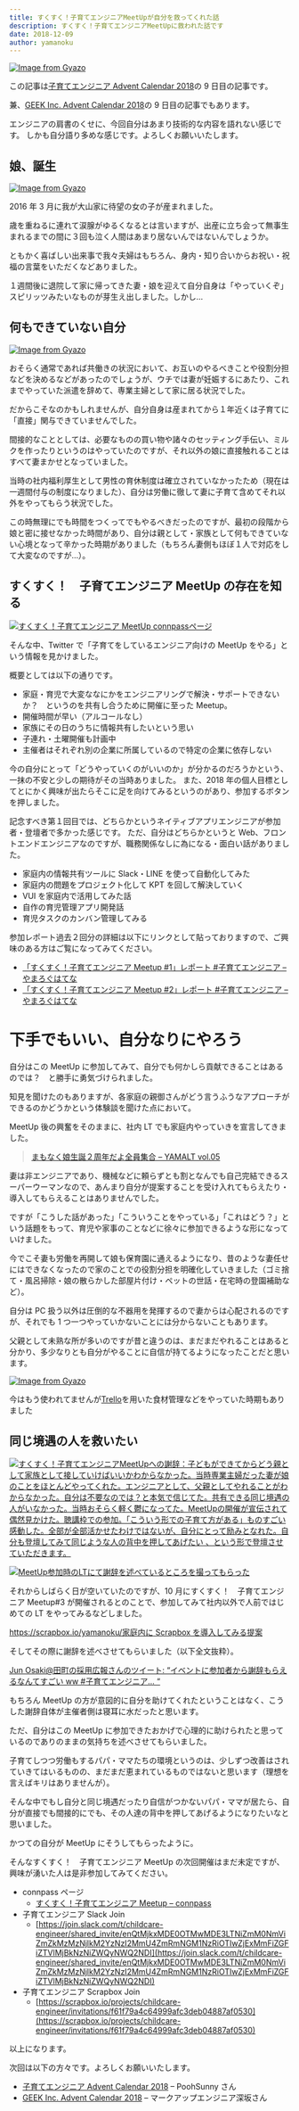 ```yaml
---
title: すくすく！子育てエンジニアMeetUpが自分を救ってくれた話
description: すくすく！子育てエンジニアMeetUpに救われた話です
date: 2018-12-09
author: yamanoku
---
```


[![Image from Gyazo](https://i.gyazo.com/6dd0f6163d57807d34a856d8f9472f35.png)](https://gyazo.com/6dd0f6163d57807d34a856d8f9472f35)

この記事は[子育てエンジニア Advent Calendar 2018](https://adventar.org/calendars/3178)の 9 日目の記事です。

兼、[GEEK Inc. Advent Calendar 2018](https://adventar.org/calendars/3108)の 9 日目の記事でもあります。

エンジニアの肩書のくせに、今回自分はあまり技術的な内容を語れない感じです。
しかも自分語り多めな感じです。よろしくお願いいたします。

## 娘、誕生

[![Image from Gyazo](https://i.gyazo.com/fd4020eed750367db05996de19318de0.png)](https://gyazo.com/fd4020eed750367db05996de19318de0)

2016 年 3 月に我が大山家に待望の女の子が産まれました。

歳を重ねるに連れて涙腺がゆるくなるとは言いますが、出産に立ち会って無事生まれるまでの間に３回も泣く人間はあまり居ないんではないんでしょうか。

ともかく喜ばしい出来事で我々夫婦はもちろん、身内・知り合いからお祝い・祝福の言葉をいただくなどありました。

１週間後に退院して家に帰ってきた妻・娘を迎えて自分自身は「やっていくぞ」スピリッツみたいなものが芽生え出しました。しかし…

## 何もできていない自分

[![Image from Gyazo](https://i.gyazo.com/3440e5ea2bf3eb108fb44a222cc69a9b.png)](https://gyazo.com/3440e5ea2bf3eb108fb44a222cc69a9b)

おそらく通常であれば共働きの状況において、お互いのやるべきことや役割分担などを決めるなどがあったのでしょうが、ウチでは妻が妊娠するにあたり、これまでやっていた派遣を辞めて、専業主婦として家に居る状況でした。

だからこそなのかもしれませんが、自分自身は産まれてから１年近くは子育てに「直接」関与できていませんでした。

間接的なこととしては、必要なものの買い物や諸々のセッティング手伝い、ミルクを作ったりというのはやっていたのですが、それ以外の娘に直接触れることはすべて妻まかせとなっていました。

当時の社内福利厚生として男性の育休制度は確立されていなかったため（現在は一週間付与の制度になりました）、自分は労働に徹して妻に子育て含めてそれ以外をやってもらう状況でした。

この時無理にでも時間をつくってでもやるべきだったのですが、最初の段階から娘と密に接せなかった時間があり、自分は親として・家族として何もできていない心境となって辛かった時期がありました（もちろん妻側もほぼ１人で対応をして大変なのですが…）。

## すくすく！　子育てエンジニア MeetUp の存在を知る

[![すくすく！子育てエンジニア MeetUp connpassページ](https://i.gyazo.com/d63c09512475e275489f331a0fb719c7.png)](https://gyazo.com/d63c09512475e275489f331a0fb719c7)

そんな中、Twitter で「子育てをしているエンジニア向けの MeetUp をやる」という情報を見かけました。

概要としては以下の通りです。

- 家庭・育児で大変ななにかをエンジニアリングで解決・サポートできないか？　というのを共有し合うために開催に至った Meetup。
- 開催時間が早い（アルコールなし）
- 家族にその日のうちに情報共有したいという思い
- 子連れ・土曜開催も計画中
- 主催者はそれぞれ別の企業に所属しているので特定の企業に依存しない

今の自分にとって「どうやっていくのがいいのか」が分かるのだろうかという、一抹の不安と少しの期待がその当時ありました。
また、2018 年の個人目標としてとにかく興味が出たらそこに足を向けてみるというのがあり、参加するボタンを押しました。

記念すべき第１回目では、どちらかというネイティブアプリエンジニアが参加者・登壇者で多かった感じです。
ただ、自分はどちらかというと Web、フロントエンドエンジニアなのですが、職務関係なしに為になる・面白い話がありました。

- 家庭内の情報共有ツールに Slack・LINE を使って自動化してみた
- 家庭内の問題をプロジェクト化して KPT を回して解決していく
- VUI を家庭内で活用してみた話
- 自作の育児管理アプリ開発話
- 育児タスクのカンバン管理してみる

参加レポート過去２回分の詳細は以下にリンクとして貼っておりますので、ご興味のある方はご覧になってみてください。

- [「すくすく！子育てエンジニア Meetup #1」レポート #子育てエンジニア – やまろぐはてな](https://yamanoku.hatenablog.com/entry/2018/01/21/213318)
- [「すくすく！子育てエンジニア Meetup #2」レポート #子育てエンジニア – やまろぐはてな](https://yamanoku.hatenablog.com/entry/2018/04/07/200750)

# 下手でもいい、自分なりにやろう

自分はこの MeetUp に参加してみて、自分でも何かしら貢献できることはあるのでは？　と勝手に勇気づけられました。

知見を聞けたのもありますが、各家庭の親御さんがどう言うふうなアプローチができるのかどうかという体験談を聞けた点において。

MeetUp 後の興奮をそのままに、社内 LT でも家庭内やっていきを宣言してきました。

> [まもなく娘生誕２周年だよ全員集合 – YAMALT vol.05](https://yamanoku.net/LT/lt05/)

妻は非エンジニアであり、機械などに頼らずとも割となんでも自己完結できるスーパーウーマンなので、あんまり自分が提案することを受け入れてもらえたり・導入してもらえることはありませんでした。

ですが「こうした話があった」「こういうことをやっている」「これはどう？」という話題をもって、育児や家事のことなどに徐々に参加できるような形になっていけました。

今でこそ妻も労働を再開して娘も保育園に通えるようになり、昔のような妻任せにはできなくなったので家のことでの役割分担を明確化していきました（ゴミ捨て・風呂掃除・娘の散らかした部屋片付け・ペットの世話・在宅時の登園補助など）。

自分は PC 扱う以外は圧倒的な不器用を発揮するので妻からは心配されるのですが、それでも 1 つ一つやっていかないことには分からないこともあります。

父親として未熟な所が多いのですが昔と違うのは、まだまだやれることはあると分かり、多少なりとも自分がやることに自信が持てるようになったことだと思います。

[![Image from Gyazo](https://i.gyazo.com/ab84773376a9fdcb7bcfd350f01e8624.png)](https://gyazo.com/ab84773376a9fdcb7bcfd350f01e8624)

今はもう使われてませんが[Trello](https://trello.com/)を用いた食材管理などをやっていた時期もありました

## 同じ境遇の人を救いたい

[![すくすく！子育てエンジニアMeetUpへの謝辞：子どもができてからどう親として家族として接していけばいいかわからなかった。当時専業主婦だった妻が娘のことをほとんどやってくれた。エンジニアとして、父親としてやれることがわからなかった。自分は不要なのでは？と本気で信じてた。共有できる同じ境遇の人がいなかった。当時おそらく軽く鬱になってた。MeetUpの開催が宣伝されて偶然見かけた。聴講枠での参加。「こういう形での子育て方がある」ものすごい感動した。全部が全部活かせたわけではないが、自分にとって励みとなれた。自分も登壇してみて同じような人の背中を押してあげたい 、という形で登壇させていただきます。](https://i.gyazo.com/864a8ec720389e59da0b9bb55f2d5183.png)](https://gyazo.com/864a8ec720389e59da0b9bb55f2d5183)

[![MeetUp参加時のLTにて謝辞を述べているところを撮ってもらった](https://i.gyazo.com/f0908b04ac1c42c3ebf4c3ddfb9c78d9.png)](https://gyazo.com/f0908b04ac1c42c3ebf4c3ddfb9c78d9)

それからしばらく日が空いていたのですが、10 月にすくすく！　子育てエンジニア Meetup#3 が開催されるとのことで、参加してみて社内以外で人前ではじめての LT をやってみるなどしました。

[https://scrapbox.io/yamanoku/家庭内に Scrapbox を導入してみる提案](https://scrapbox.io/yamanoku/家庭内にScrapboxを導入してみる提案)

そしてその際に謝辞を述べさせてもらいました（以下全文抜粋）。

[Jun Osaki@田町の採用広報さんのツイート: “イベントに参加者から謝辞もらえるなんてすごい ww #子育てエンジニア… “](https://twitter.com/nobosemon21/status/1051754307006021632)

もちろん MeetUp の方が意図的に自分を助けてくれたということはなく、こうした謝辞自体が主催者側は寝耳に水だったと思います。

ただ、自分はこの MeetUp に参加できたおかげで心理的に助けられたと思っているのでありのままの気持ちを述べさせてもらいました。

子育てしつつ労働もするパパ・ママたちの環境というのは、少しずつ改善はされていきてはいるものの、まだまだ恵まれているものではないと思います（理想を言えばキリはありませんが）。

そんな中でもし自分と同じ境遇だったり自信がつかないパパ・ママが居たら、自分が直接でも間接的にでも、その人達の背中を押してあげるようになりたいなと思いました。

かつての自分が MeetUp にそうしてもらったように。

そんなすくすく！　子育てエンジニア MeetUp の次回開催はまだ未定ですが、興味が湧いた人は是非参加してみてください。

- connpass ページ
  - [すくすく！子育てエンジニア Meetup – connpass](https://childcare.connpass.com/)
- 子育てエンジニア Slack Join
  - [https://join.slack.com/t/childcare-engineer/shared_invite/enQtMjkxMDE0OTMwMDE3LTNiZmM0NmViZmZkMzMzNjlkM2YzNzI2MmU4ZmRmNGM1NzRiOTIwZjExMmFiZGFiZTVlMjBkNzNiZWQyNWQ2NDI](https://join.slack.com/t/childcare-engineer/shared_invite/enQtMjkxMDE0OTMwMDE3LTNiZmM0NmViZmZkMzMzNjlkM2YzNzI2MmU4ZmRmNGM1NzRiOTIwZjExMmFiZGFiZTVlMjBkNzNiZWQyNWQ2NDI)
- 子育てエンジニア Scrapbox Join
  - [https://scrapbox.io/projects/childcare-engineer/invitations/f61f79a4c64999afc3deb04887af0530](https://scrapbox.io/projects/childcare-engineer/invitations/f61f79a4c64999afc3deb04887af0530)

以上になります。

次回は以下の方々です。よろしくお願いいたします。

- [子育てエンジニア Advent Calendar 2018](https://adventar.org/calendars/3178) – PoohSunny さん
- [GEEK Inc. Advent Calendar 2018](https://adventar.org/calendars/3108) – マークアップエンジニア深坂さん

